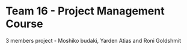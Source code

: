 # Team 16 - Project Management Course
 3 members project - Moshiko budaki, Yarden Atias and Roni Goldshmit
